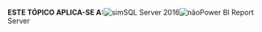 **ESTE TÓPICO APLICA-SE A:**![sim](media/yes.png)SQL Server 2016![não](media/no.png)Power BI Report Server